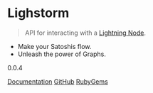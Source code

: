 # Lighstorm

> API for interacting with a [Lightning Node](https://lightning.network).

- Make your Satoshis flow.
- Unleash the power of Graphs.

0.0.4

[Documentation](README)
[GitHub](https://github.com/icebaker/lighstorm)
[RubyGems](https://rubygems.org/gems/lighstorm)
